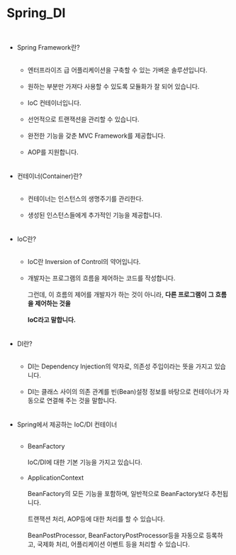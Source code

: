 # Spring_DI
<br>
<ul>

  <li>Spring Framework란?</li><br>
  
  <ul>
    <li>엔터프라이즈 급 어플리케이션을 구축할 수 있는 가벼운 솔루션입니다.</li><br>
    <li>원하는 부분만 가져다 사용할 수 있도록 모듈화가 잘 되어 있습니다.</li><br>
    <li>IoC 컨테이너입니다.</li><br>
    <li>선언적으로 트랜잭션을 관리할 수 있습니다.</li><br>
    <li>완전한 기능을 갖춘 MVC Framework를 제공합니다.</li><br>
    <li>AOP를 지원합니다.</li><br>
  </ul>
 
  <br>
  <li>컨테이너(Container)란?</li><br>
  
  <ul>
    <li>컨테이너는 인스턴스의 생명주기를 관리한다.</li><br>
    <li>생성된 인스턴스들에게 추가적인 기능을 제공합니다.</li><br>
  </ul>
 
  <br>
  <li>IoC란?</li><br>
  
  <ul>
    <li>IoC란 Inversion of Control의 약어입니다.</li><br>
    <li>개발자는 프로그램의 흐름을 제어하는 코드를 작성합니다.<br><br> 그런데, 이 흐름의 제어를 개발자가 하는 것이 아니라, <strong>다른 프로그램이 그 흐름을 제어하는 것을<br><br> 
     IoC라고 말합니다.</strong></li><br>
  </ul>
  
  <br>
  <li>DI란?</li><br>
  
  <ul>
    <li>DI는 Dependency Injection의 약자로, 의존성 주입이라는 뜻을 가지고 있습니다.</li><br>
    <li>DI는 클래스 사이의 의존 관계를 빈(Bean)설정 정보를 바탕으로 컨테이너가 자동으로 연결해 주는 것을 말합니다.</li><br>
  </ul>
  
  <br>
  <li>Spring에서 제공하는 IoC/DI 컨테이너</li><br>
  
  <ul>
    <li>BeanFactory<br><br>
    IoC/DI에 대한 기본 기능을 가지고 있습니다.</li><br>
    <li>ApplicationContext<br><br>
    BeanFactory의 모든 기능을 포함하며, 일반적으로 BeanFactory보다 추천됩니다.<br><br>
    트랜잭션 처리, AOP등에 대한 처리를 할 수 있습니다.<br><br>
    BeanPostProcessor, BeanFactoryPostProcessor등을 자동으로 등록하고, 국제화 처리, 어플리케이션 이벤트 등을 처리할 수 있습니다.
    </li><br>
  </ul>
 
</ul>

